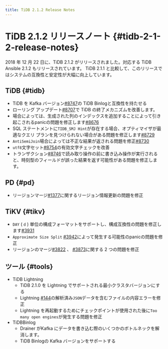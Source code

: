 ```yaml
---
title: TiDB 2.1.2 Release Notes
---
```


# TiDB 2.1.2 リリースノート {#tidb-2-1-2-release-notes}

2018 年 12 月 22 日に、TiDB 2.1.2 がリリースされました。対応する TiDB Ansible 2.1.2 もリリースされています。 TiDB 2.1.1 と比較して、このリリースではシステムの互換性と安定性が大幅に向上しています。

## TiDB {#tidb}

-   TiDB を Kafka バージョン[<a href="https://github.com/pingcap/tidb/pull/8747">#8747</a>](https://github.com/pingcap/tidb/pull/8747)の TiDB Binlogと互換性を持たせる
-   ローリング アップデート[<a href="https://github.com/pingcap/tidb/pull/8707">#8707</a>](https://github.com/pingcap/tidb/pull/8707)で TiDB の終了メカニズムを改善します。
-   場合によっては、生成された列のインデックスを追加することによって引き起こされるpanicの問題を修正します[<a href="https://github.com/pingcap/tidb/pull/8676">#8676</a>](https://github.com/pingcap/tidb/pull/8676)
-   SQL ステートメントに`TIDB_SMJ Hint`が存在する場合、オプティマイザが最適なクエリ プランを見つけられない場合がある問題を修正します[<a href="https://github.com/pingcap/tidb/pull/8729">#8729</a>](https://github.com/pingcap/tidb/pull/8729)
-   `AntiSemiJoin`場合によっては不正な結果が返される問題を修正[<a href="https://github.com/pingcap/tidb/pull/8730">#8730</a>](https://github.com/pingcap/tidb/pull/8730)
-   `utf8`文字セット[<a href="https://github.com/pingcap/tidb/pull/8754">#8754</a>](https://github.com/pingcap/tidb/pull/8754)の有効文字チェックを改善
-   トランザクション[<a href="https://github.com/pingcap/tidb/pull/8746">#8746</a>](https://github.com/pingcap/tidb/pull/8746)で読み取り操作の前に書き込み操作が実行されると、時刻型のフィールドが誤った結果を返す可能性がある問題を修正します。

## PD {#pd}

-   リージョンマージ[<a href="https://github.com/pingcap/pd/pull/1377">#1377</a>](https://github.com/pingcap/pd/pull/1377)に関するリージョン情報更新の問題を修正

## TiKV {#tikv}

-   `DAY` ( `d` ) 単位の構成フォーマットをサポートし、構成互換性の問題を修正します[<a href="https://github.com/tikv/tikv/pull/3931">#3931</a>](https://github.com/tikv/tikv/pull/3931)
-   `Approximate Size Split` [<a href="https://github.com/tikv/tikv/pull/3942">#3942</a>](https://github.com/tikv/tikv/pull/3942)によって発生する可能性のpanicの問題を修正
-   リージョンのマージ[<a href="https://github.com/tikv/tikv/pull/3822">#3822</a>](https://github.com/tikv/tikv/pull/3822) 、 [<a href="https://github.com/tikv/tikv/pull/3873">#3873</a>](https://github.com/tikv/tikv/pull/3873)に関する 2 つの問題を修正

## ツール {#tools}

-   TiDB Lightning
    -   TiDB 2.1.0 を Lightning でサポートされる最小クラスタバージョンにする
    -   Lightning [<a href="https://github.com/pingcap/tidb-tools/issues/144">#144</a>](https://github.com/pingcap/tidb-tools/issues/144)の解析済み`JSON`データを含むファイルの内容エラーを修正
    -   Lightning を再起動するためにチェックポイントが使用された後に`Too many open engines`が発生する問題を修正
-   TiDBBinlog
    -   Drainer がKafka にデータを書き込む際のいくつかのボトルネックを解消します。
    -   TiDB Binlogの Kafka バージョンをサポートする
